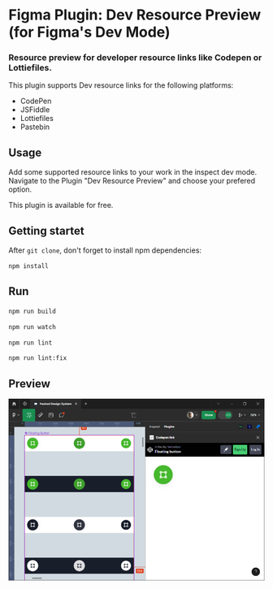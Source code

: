 # Figma Plugin: Dev Resource Preview (for Figma's Dev Mode)
### Resource preview for developer resource links like Codepen or Lottiefiles.

This plugin supports Dev resource links for the following platforms:
- CodePen
- JSFiddle
- Lottiefiles
- Pastebin

## Usage
Add some supported resource links to your work in the inspect dev mode. Navigate to the Plugin "Dev Resource Preview" and choose your prefered option.

This plugin is available for free.

## Getting startet

After `git clone`, don't forget to install npm dependencies:

```bash
npm install
```

## Run

```bash
npm run build
```

```bash
npm run watch
```


```bash
npm run lint
```

```bash
npm run lint:fix
```

## Preview

![preview](./preview.png)